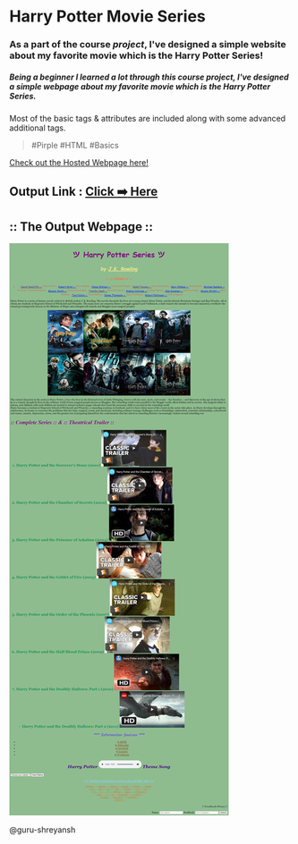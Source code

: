 # **Harry Potter Movie Series**
### As a part of the course *project*, I've designed a simple website about my favorite movie which is the Harry Potter Series!
##### Being a beginner I learned a lot through this course project, I've designed a simple webpage about my favorite movie which is the **Harry Potter Series**.
Most of the basic tags & attributes are included along with some advanced additional tags.
> #Pirple #HTML #Basics

[Check out the Hosted Webpage here!](https://harrypotter.htmlsave.net/)
## Output Link : [Click :arrow_right: Here](https://guru-shreyansh.github.io/PIRPLE-Frontend-Fundamental-Projects/Project#1/+HarryPotterSeries+.HTML)

## :: The Output Webpage ::

![Harry Potter](https://github.com/guru-shreyansh/PIRPLE-Frontend-Fundamental-Projects/blob/master/Project%231/Project%20%231%23%20Output.jpg)

@guru-shreyansh
